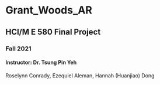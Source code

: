 # Grant_Woods_AR
 
## HCI/M E 580 Final Project
### Fall 2021
#### Instructor: Dr. Tsung Pin Yeh
Roselynn Conrady, Ezequiel Aleman, Hannah (Huanjiao) Dong
